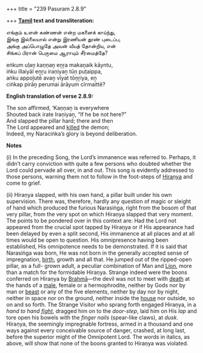 +++
title = "239 Pasuram 2.8.9"

+++
**[Tamil](/definition/tamil#history "show Tamil definitions") text and transliteration:**

எங்கும் உளன் கண்ணன் என்ற மகனைக் காய்ந்து,  
இங்கு இல்லையால் என்று இரணியன் தூண் புடைப்ப,  
அங்கு அப்பொழுதே அவன் வீயத் தோன்றிய, என்  
சிங்கப் பிரான் பெருமை ஆராயும் சீர்மைத்தே?

eṅkum uḷaṉ kaṇṇaṉ eṉṟa makaṉaik kāyntu,  
iṅku illaiyāl eṉṟu iraṇiyaṉ tūṇ puṭaippa,  
aṅku appoḻutē avaṉ vīyat tōṉṟiya, eṉ  
ciṅkap pirāṉ perumai ārāyum cīrmaittē?

**English translation of verse 2.8.9:**

The son affirmed, ‘Kaṇṇaṉ is everywhere  
Shouted back irate Iraṇiyaṉ, “If he be not here?”  
And slapped the pillar hard; there and then  
The Lord appeared and [killed](/definition/killing#history "show killed definitions") the demon;  
Indeed, my Naraciṅka’s glory is beyond deliberation.

**Notes**

\(i\) In the preceding Song, the Lord’s immanence was referred to. Perhaps, it didn’t carry conviction with quite a few persons who doubted whether the Lord could pervade all over, in and out. This song is evidently addressed to those persons, warning them not to follow in the foot-steps of [Hiraṇya](/definition/hiranya#history "show Hiraṇya definitions") and come to grief.

\(ii\) Hiraṇya slapped, with his own hand, a pillar built under his own supervision. There was, therefore, hardly any question of magic or sleight of hand which produced the furious Narasiṅga, right from the bosom of that very pillar, from the very spot on which Hiraṇya slapped that very moment. The points to be pondered over in this context are: Had the Lord not appeared from the crucial spot tapped by Hiraṇya or if His appearance had been delayed by even a split second, His immanence at all places and at all times would be open to question. His omnipresence having been established, His omnipotence needs to be demonstrated. If it is said that Narasiṅga was born, He was not born in the generally accepted sense of impregnation, [birth](/definition/birth#history "show birth definitions"), growth and all that. He jumped out of the ripped-open pillar, as a full- grown adult, a peculiar combination of Man and [Lion](/definition/lion#history "show Lion definitions"), more than a match for the formidable Hiraṇya. Strange indeed were the boons conferred on Hiraṇya by [Brahmā](/definition/brahma#vaishnavism "show Brahmā definitions")—the devil was not to meet with [death](/definition/death#history "show death definitions") at the hands of a [male](/definition/male#history "show male definitions"), female or a hermophrodite, neither by Gods nor by man or [beast](/definition/beast#history "show beast definitions") or any of the five elements, neither by day nor by night, neither in space nor on the ground, neither inside the [house](/definition/house#history "show house definitions") nor outside, so on and so forth. The Strange Visitor who sprang forth engaged Hiraṇya, in a *hand to hand [fight](/definition/fight#history "show fight definitions")*, dragged him on to the *door-step*, laid him on His *lap* and tore open his bowels with the *finger nails* (spear-like claws), at *dusk*. Hiraṇya, the seemingly impregnable fortress, armed in a thousand and one ways against every conceivable source of danger, crashed, at long last, before the superior might of the Omnipotent Lord. The words in italics, as above, will show that none of the boons granted to Hiraṇya was violated.


